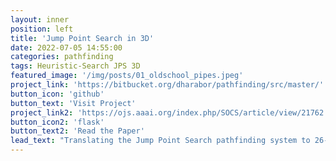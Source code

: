 ```yaml
---
layout: inner
position: left
title: 'Jump Point Search in 3D'
date: 2022-07-05 14:55:00
categories: pathfinding
tags: Heuristic-Search JPS 3D
featured_image: '/img/posts/01_oldschool_pipes.jpeg'
project_link: 'https://bitbucket.org/dharabor/pathfinding/src/master/'
button_icon: 'github'
button_text: 'Visit Project'
project_link2: 'https://ojs.aaai.org/index.php/SOCS/article/view/21762'
button_icon2: 'flask'
button_text2: 'Read the Paper'
lead_text: "Translating the Jump Point Search pathfinding system to 26-connected voxel grid maps"
---
```

